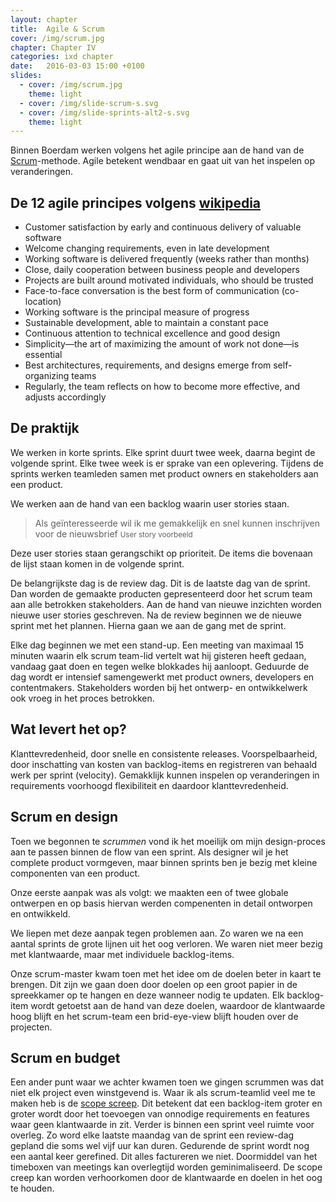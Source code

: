 ```yaml
---
layout: chapter
title:  Agile & Scrum
cover: /img/scrum.jpg
chapter: Chapter IV
categories: ixd chapter
date:   2016-03-03 15:00 +0100
slides:
  - cover: /img/scrum.jpg
    theme: light
  - cover: /img/slide-scrum-s.svg
  - cover: /img/slide-sprints-alt2-s.svg  
    theme: light
---
```


Binnen Boerdam werken volgens het agile principe aan de hand van de [Scrum](https://en.wikipedia.org/wiki/Scrum_(software_development))-methode. Agile betekent wendbaar en gaat uit van het inspelen op veranderingen.

## De 12 agile principes volgens [wikipedia](https://en.wikipedia.org/wiki/Interaction_design)
 
- Customer satisfaction by early and continuous delivery of valuable software
- Welcome changing requirements, even in late development
- Working software is delivered frequently (weeks rather than months)
- Close, daily cooperation between business people and developers
- Projects are built around motivated individuals, who should be trusted
- Face-to-face conversation is the best form of communication (co-location)
- Working software is the principal measure of progress
- Sustainable development, able to maintain a constant pace
- Continuous attention to technical excellence and good design
- Simplicity—the art of maximizing the amount of work not done—is essential
- Best architectures, requirements, and designs emerge from self-organizing teams
- Regularly, the team reflects on how to become more effective, and adjusts accordingly

## De praktijk
We werken in korte sprints. Elke sprint duurt twee week, daarna begint de volgende sprint. Elke twee week is er sprake van een oplevering. Tijdens de sprints werken teamleden samen met product owners en stakeholders aan een product.

We werken aan de hand van een backlog waarin user stories staan. 

> Als geïnteresseerde wil ik me gemakkelijk en snel kunnen inschrijven voor de nieuwsbrief
<small>User story voorbeeld</small>

Deze user stories staan gerangschikt op prioriteit. De items die bovenaan de lijst staan komen in de volgende sprint.

De belangrijkste dag is de review dag. Dit is de laatste dag van de sprint. Dan worden de gemaakte producten gepresenteerd door het scrum team aan alle betrokken stakeholders. Aan de hand van nieuwe inzichten worden nieuwe user stories geschreven. Na de review beginnen we de nieuwe sprint met het plannen. Hierna gaan we aan de gang met de sprint. 

Elke dag beginnen we met een stand-up. Een meeting van maximaal 15 minuten waarin elk scrum team-lid vertelt wat hij gisteren heeft gedaan, vandaag gaat doen en tegen welke blokkades hij aanloopt. Geduurde de dag wordt er intensief samengewerkt met product owners, developers en contentmakers. Stakeholders worden bij het ontwerp- en ontwikkelwerk ook vroeg in het proces betrokken.

## Wat levert het op?
Klanttevredenheid, door snelle en consistente releases. Voorspelbaarheid, door inschatting van kosten van backlog-items en registreren van behaald werk per sprint (velocity). Gemakklijk kunnen inspelen op veranderingen in requirements voorhoogd flexibiliteit en daardoor klanttevredenheid.

## Scrum en design
Toen we begonnen te _scrummen_ vond ik het moeilijk om mijn design-proces aan te passen binnen de flow van een sprint. Als designer wil je het complete product vormgeven, maar binnen sprints ben je bezig met kleine componenten van een product.

Onze eerste aanpak was als volgt: we maakten een of twee globale ontwerpen en op basis hiervan werden compenenten in detail ontworpen en ontwikkeld.

We liepen met deze aanpak tegen problemen aan. Zo waren we na een aantal sprints de grote lijnen uit het oog verloren. We waren niet meer bezig met klantwaarde, maar met individuele backlog-items.

Onze scrum-master kwam toen met het idee om de doelen beter in kaart te brengen. Dit zijn we gaan doen door doelen op een groot papier in de spreekkamer op te hangen en deze wanneer nodig te updaten. Elk backlog-item wordt getoetst aan de hand van deze doelen, waardoor de klantwaarde hoog blijft en het scrum-team een brid-eye-view blijft houden over de projecten.

## Scrum en budget
Een ander punt waar we achter kwamen toen we gingen scrummen was dat niet elk project even winstgevend is. Waar ik als scrum-teamlid veel me te maken heb is de [scope screep](https://en.wikipedia.org/wiki/Scope_creep). Dit betekent dat een backlog-item groter en groter wordt door het toevoegen van onnodige requirements en features waar geen klantwaarde in zit. Verder is binnen een sprint veel ruimte voor overleg. Zo word elke laatste maandag van de sprint een review-dag gepland die soms wel vijf uur kan duren. Gedurende de sprint wordt nog een aantal keer gerefined. Dit alles factureren we niet. Doormiddel van het timeboxen van meetings kan overlegtijd worden geminimaliseerd. De scope creep kan worden verhoorkomen door de klantwaarde en doelen in het oog te houden.
